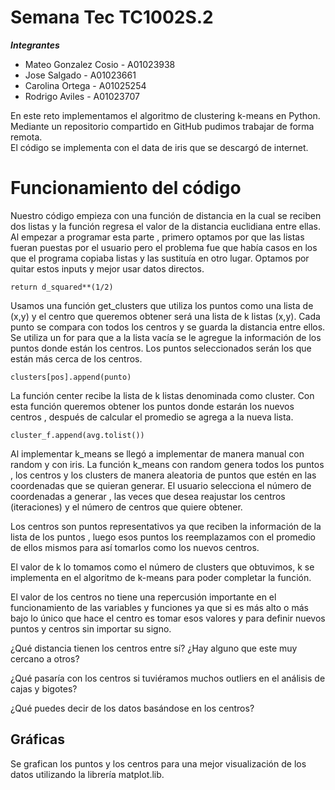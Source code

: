 # Semana Tec TC1002S.2
***Integrantes***
- Mateo Gonzalez Cosio - A01023938
- Jose Salgado - A01023661
- Carolina Ortega - A01025254
- Rodrigo Aviles - A01023707

En este reto implementamos el algoritmo de clustering k-means en Python. Mediante un repositorio compartido en GitHub pudimos trabajar de forma remota.  
El código se implementa con el data de iris que se descargó de internet.

# Funcionamiento del código

Nuestro código empieza con una función de distancia en la cual se reciben dos listas y la función regresa el valor de la distancia euclidiana entre ellas. Al empezar a programar esta parte , primero optamos por que las listas fueran puestas por el usuario pero el problema fue que había casos en los que el programa copiaba listas y las sustituía en otro lugar. Optamos por quitar estos inputs y mejor usar datos directos.

    return d_squared**(1/2)

Usamos una función get_clusters que utiliza los puntos como una lista de (x,y) y el centro que queremos obtener será una lista de k listas (x,y).  Cada punto se compara con todos los centros y se guarda la distancia entre ellos. Se utiliza un for para que a la lista vacía se le agregue la información de los puntos donde están los centros. Los puntos seleccionados serán los que están más cerca de los centros.

    clusters[pos].append(punto)
    
La función center recibe la lista de k listas denominada como cluster. Con esta función queremos obtener los puntos donde estarán los nuevos centros , después de calcular el promedio se agrega a la nueva lista.

    cluster_f.append(avg.tolist())
    
Al implementar k_means se llegó a implementar de manera manual con random y con iris.
La función k_means con random genera todos los puntos , los centros y los clusters de manera aleatoria de puntos que estén en las coordenadas que se quieran generar. El usuario selecciona el número de coordenadas a generar , las veces que desea reajustar los centros (iteraciones) y el número de centros que quiere obtener.





Los centros son puntos representativos ya que reciben la información de la lista de los puntos , luego esos puntos los reemplazamos con el promedio de ellos mismos para así tomarlos como los nuevos centros.

El valor de k lo tomamos como el número de clusters que obtuvimos, k se implementa en el algoritmo de k-means para poder completar la función.

El valor de los centros no tiene una repercusión importante en el funcionamiento de las variables y funciones ya que si es más alto o más bajo lo único que hace el centro es tomar esos valores y para definir nuevos puntos y centros sin importar su signo.

¿Qué distancia tienen los centros entre sí? ¿Hay alguno que este muy cercano a otros?


¿Qué pasaría con los centros si tuviéramos muchos outliers en el análisis de cajas y bigotes?


¿Qué puedes decir de los datos basándose en los centros?


## Gráficas 
Se grafican los puntos y los centros para una mejor visualización de los datos utilizando la librería matplot.lib. 

